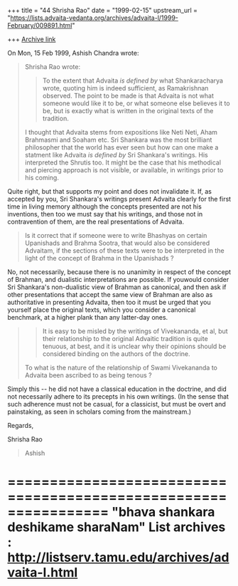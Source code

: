 +++
title = "44 Shrisha Rao"
date = "1999-02-15"
upstream_url = "https://lists.advaita-vedanta.org/archives/advaita-l/1999-February/009891.html"

+++
[Archive link](https://lists.advaita-vedanta.org/archives/advaita-l/1999-February/009891.html)

On Mon, 15 Feb 1999, Ashish Chandra wrote:

> Shrisha Rao wrote:
>
> > To the extent that Advaita *is defined by* what Shankaracharya wrote,
> > quoting him is indeed sufficient, as Ramakrishnan observed.  The point to
> > be made is that Advaita is not what someone would like it to be, or what
> > someone else believes it to be, but is exactly what is written in the
> > original texts of the tradition.
>
> I thought that Advaita stems from expositions like Neti Neti, Aham
> Brahmasmi and Soaham etc. Sri Shankara was the most brilliant
> philosopher that the world has ever seen but how can one make a statment
> like Advaita *is defined by* Sri Shankara's writings. His interpreted
> the Shrutis too. It might be the case that his methodical and piercing
> approach is not visible, or available, in writings prior to his coming.

Quite right, but that supports my point and does not invalidate it.  If,
as accepted by you, Sri Shankara's writings present Advaita clearly for
the first time in living memory although the concepts presented are not
his inventions, then too we must say that his writings, and those not in
contravention of them, are the real presentations of Advaita.

> Is it correct that if someone were to write Bhashyas on certain
> Upanishads and Brahma Sootra, that would also be considered Advaitam, if
> the sections of these texts were to be interpreted in the light of the
> concept of Brahma in the Upanishads ?

No, not necessarily, because there is no unanimity in respect of the
concept of Brahman, and dualistic interpretations are possible.  If
youwould consider Sri Shankara's non-dualistic view of Brahman as
canonical, and then ask if other presentations that accept the same view
of Brahman are also as authoritative in presenting Advaita, then too it
must be urged that you yourself place the original texts, which you
consider a canonical benchmark, at a higher plank than any latter-day
ones.

> >  It is easy to be misled by the writings
> > of Vivekananda, et al, but their relationship to the original Advaitic
> > tradition is quite tenuous, at best, and it is unclear why their opinions
> > should be considered binding on the authors of the doctrine.
> >
>
> To what is the nature of the relationship of Swami Vivekananda to
> Advaita been ascribed to as being tenous ?

Simply this -- he did not have a classical education in the doctrine, and
did not necessarily adhere to its precepts in his own writings.  (In the
sense that such adherence must not be casual, for a classicist, but must
be overt and painstaking, as seen in scholars coming from the mainstream.)

Regards,

Shrisha Rao

> Ashish

================================================================
"bhava shankara deshikame sharaNam"
List archives : http://listserv.tamu.edu/archives/advaita-l.html
================================================================

